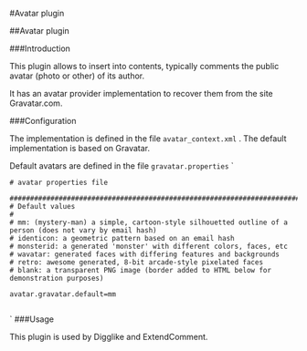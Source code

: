 
#Avatar plugin

##Avatar plugin

###Introduction

This plugin allows to insert into contents, typically comments the public avatar (photo or other) of its author.

It has an avatar provider implementation to recover them from the site Gravatar.com.



###Configuration

The implementation is defined in the file `avatar_context.xml` . The default implementation is based on Gravatar.

Default avatars are defined in the file `gravatar.properties` 
 `
```
# avatar properties file

#######################################################################################################
# Default values
#
# mm: (mystery-man) a simple, cartoon-style silhouetted outline of a person (does not vary by email hash)
# identicon: a geometric pattern based on an email hash
# monsterid: a generated 'monster' with different colors, faces, etc
# wavatar: generated faces with differing features and backgrounds
# retro: awesome generated, 8-bit arcade-style pixelated faces
# blank: a transparent PNG image (border added to HTML below for demonstration purposes)

avatar.gravatar.default=mm
                    
```
` 
###Usage

This plugin is used by Digglike and ExtendComment.
